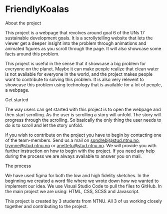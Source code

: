 # FriendlyKoalas

About the project

This project is a webpage that revolves around goal 6 of the UNs 17 sustainable development goals. It is a scrollytelling website that lets the viewer get a deeper insight into the problem through animations and animated figures as you scroll through the page. It will also showcase some facts around this problem.

This project is useful in the sense that it showcase a big problem for everyone on the planet. Maybe it can make people realize that clean water is not available for everyone in the world, and the project makes people want to contribute to solving this problem. It is also very relevent to showcase this problem using technology that is available for a lot of people, a webpage.


Get started

The way users can get started with this project is to open the webpage and then start scrolling. As the user is scrolling a story will unfold. The story will progress through the scrolling. So basically the only thing the user needs to do is to scroll and let the story unfold. 

If you wish to contribute on the project you have to begin by contacting one of the team-members. Send us a mail on sondrebj@stud.ntnu.no, trymne@stud.ntnu.no or anettetu@stud.ntnu.no. We will provide you with further instruction on how to begin with the project. If you need any help during the process we are always available to answer you on mail.


The process

We have used figma for both the low and high fidelity sketches. In the beginning we created a word file where we wrote down how we wanted to implement our idea. We use Visual Studio Code to pull the files to GitHub. In the main project we are using: HTML, CSS, SCSS and Javascript. 

This project is created by 3 students from NTNU. All 3 of us working closely together and contributing to the project.
